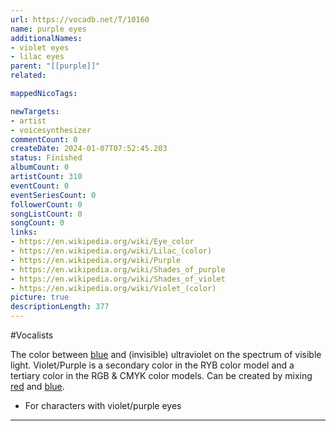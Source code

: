 ```yaml
---
url: https://vocadb.net/T/10160
name: purple eyes
additionalNames: 
- violet eyes
- lilac eyes
parent: "[[purple]]"
related:

mappedNicoTags:

newTargets:
- artist
- voicesynthesizer
commentCount: 0
createDate: 2024-01-07T07:52:45.203
status: Finished
albumCount: 0
artistCount: 310
eventCount: 0
eventSeriesCount: 0
followerCount: 0
songListCount: 0
songCount: 0
links: 
- https://en.wikipedia.org/wiki/Eye_color
- https://en.wikipedia.org/wiki/Lilac_(color)
- https://en.wikipedia.org/wiki/Purple
- https://en.wikipedia.org/wiki/Shades_of_purple
- https://en.wikipedia.org/wiki/Shades_of_violet
- https://en.wikipedia.org/wiki/Violet_(color)
picture: true
descriptionLength: 377
---
```


#Vocalists

The color between [blue](https://vocadb.net/T/8909/blue) and (invisible) ultraviolet on the spectrum of visible light.
Violet/Purple is a secondary color in the RYB color model and a tertiary color in the RGB & CMYK color models.
Can be created by mixing [red](https://vocadb.net/T/8912/red) and [blue](https://vocadb.net/T/8909/blue).

- For characters with violet/purple eyes

---

